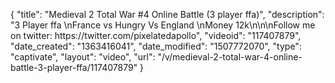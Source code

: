 {
    "title": "Medieval 2 Total War #4 Online Battle (3 player ffa)",
    "description": "3 Player ffa \nFrance vs Hungry Vs England \nMoney 12k\n\n\nFollow me on twitter: https:\/\/twitter.com\/pixelatedapollo",
    "videoid": "117407879",
    "date_created": "1363416041",
    "date_modified": "1507772070",
    "type": "captivate",
    "layout": "video",
    "url": "\/v\/medieval-2-total-war-4-online-battle-3-player-ffa\/117407879"
}